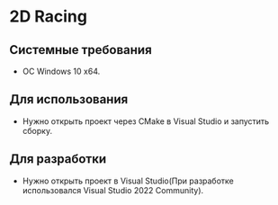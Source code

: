 # 2D Racing

## Системные требования
- OC Windows 10 x64.

## Для использования
- Нужно открыть проект через CMake в Visual Studio и запустить сборку.

## Для разработки
- Нужно открыть проект в Visual Studio(При разработке использовался Visual Studio 2022 Community).
